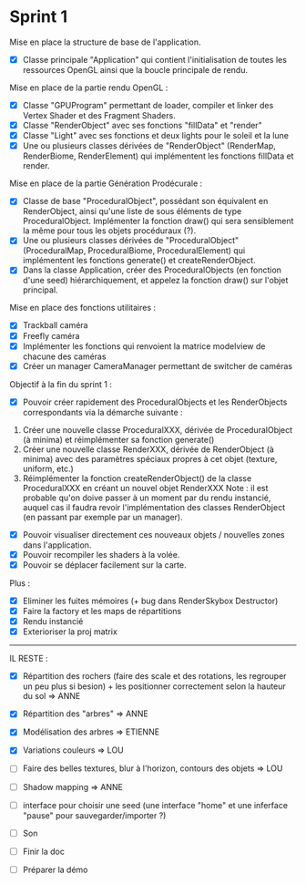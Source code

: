 # Sprint 1

Mise en place la structure de base de l'application.

- [x] Classe principale "Application" qui contient l'initialisation de toutes les ressources OpenGL ainsi que la boucle principale de rendu.

Mise en place de la partie rendu OpenGL :

- [x] Classe "GPUProgram" permettant de loader, compiler et linker des Vertex Shader et des Fragment Shaders.
- [x] Classe "RenderObject" avec ses fonctions "fillData" et "render"
- [x] Classe "Light" avec ses fonctions et deux lights pour le soleil et la lune
- [x] Une ou plusieurs classes dérivées de "RenderObject" (RenderMap, RenderBiome, RenderElement) qui implémentent les fonctions fillData et render.

Mise en place de la partie Génération Prodécurale :

- [x] Classe de base "ProceduralObject", possédant son équivalent en RenderObject, ainsi qu'une liste de sous éléments de type ProceduralObject. Implémenter la fonction draw() qui sera sensiblement la même pour tous les objets procéduraux (?).
- [x] Une ou plusieurs classes dérivées de "ProceduralObject" (ProceduralMap, ProceduralBiome, ProceduralElement) qui implémentent les fonctions generate() et createRenderObject.
- [x] Dans la classe Application, créer des ProceduralObjects (en fonction d'une seed) hiérarchiquement, et appelez la fonction draw() sur l'objet principal.

Mise en place des fonctions utilitaires :

- [x] Trackball caméra
- [x] Freefly caméra
- [x] Implémenter les fonctions qui renvoient la matrice modelview de chacune des caméras
- [x] Créer un manager CameraManager permettant de switcher de caméras

Objectif à la fin du sprint 1 :
- [x] Pouvoir créer rapidement des ProceduralObjects et les RenderObjects correspondants via la démarche suivante :
1. Créer une nouvelle classe ProceduralXXX, dérivée de ProceduralObject (à minima) et réimplémenter sa fonction generate()
2. Créer une nouvelle classe RenderXXX, dérivée de RenderObject (à minima) avec des paramètres spéciaux propres à cet objet (texture, uniform, etc.)
3. Réimplémenter la fonction createRenderObject() de la classe ProceduralXXX en créant un nouvel objet RenderXXX
 Note : il est probable qu'on doive passer à un moment par du rendu instancié, auquel cas il faudra revoir l'implémentation des classes RenderObject (en passant par exemple par un manager).
 
- [x] Pouvoir visualiser directement ces nouveaux objets / nouvelles zones dans l'application.
- [x] Pouvoir recompiler les shaders à la volée.
- [x] Pouvoir se déplacer facilement sur la carte.

Plus :
- [x] Eliminer les fuites mémoires (+ bug dans RenderSkybox Destructor)
- [x] Faire la factory et les maps de répartitions
- [x] Rendu instancié
- [x] Exterioriser la proj matrix
******************************************************************************************************************************

IL RESTE :
- [x] Répartition des rochers (faire des scale et des rotations, les regrouper un peu plus si besion) + les positionner correctement selon la hauteur du sol => ANNE
- [x] Répartition des "arbres" => ANNE
- [x] Modélisation des arbres => ETIENNE
- [x] Variations couleurs => LOU

- [ ] Faire des belles textures, blur à l'horizon, contours des objets => LOU
- [ ] Shadow mapping => ANNE
- [ ] interface pour choisir une seed (une interface "home" et une inferface "pause" pour sauvegarder/importer ?)
- [ ] Son
- [ ] Finir la doc
- [ ] Préparer la démo
